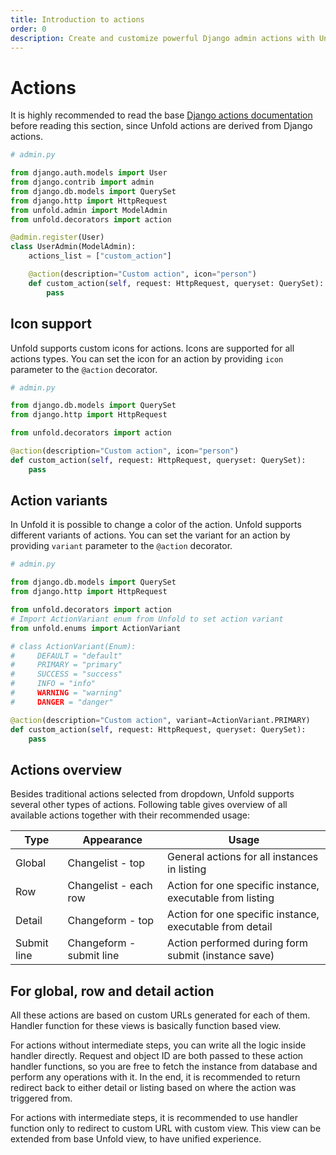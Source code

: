 ```yaml
---
title: Introduction to actions
order: 0
description: Create and customize powerful Django admin actions with Unfold, featuring icon support and color variants for enhanced user experience.
---
```


# Actions

It is highly recommended to read the base [Django actions documentation](https://docs.djangoproject.com/en/5.1/ref/contrib/admin/actions/) before reading this section, since Unfold actions are derived from Django actions.

```python
# admin.py

from django.auth.models import User
from django.contrib import admin
from django.db.models import QuerySet
from django.http import HttpRequest
from unfold.admin import ModelAdmin
from unfold.decorators import action

@admin.register(User)
class UserAdmin(ModelAdmin):
    actions_list = ["custom_action"]

    @action(description="Custom action", icon="person")
    def custom_action(self, request: HttpRequest, queryset: QuerySet):
        pass
```

## Icon support

Unfold supports custom icons for actions. Icons are supported for all actions types. You can set the icon for an action by providing `icon` parameter to the `@action` decorator.

```python
# admin.py

from django.db.models import QuerySet
from django.http import HttpRequest

from unfold.decorators import action

@action(description="Custom action", icon="person")
def custom_action(self, request: HttpRequest, queryset: QuerySet):
    pass
```

## Action variants

In Unfold it is possible to change a color of the action. Unfold supports different variants of actions. You can set the variant for an action by providing `variant` parameter to the `@action` decorator.

```python
# admin.py

from django.db.models import QuerySet
from django.http import HttpRequest

from unfold.decorators import action
# Import ActionVariant enum from Unfold to set action variant
from unfold.enums import ActionVariant

# class ActionVariant(Enum):
#     DEFAULT = "default"
#     PRIMARY = "primary"
#     SUCCESS = "success"
#     INFO = "info"
#     WARNING = "warning"
#     DANGER = "danger"

@action(description="Custom action", variant=ActionVariant.PRIMARY)
def custom_action(self, request: HttpRequest, queryset: QuerySet):
    pass
```

## Actions overview

Besides traditional actions selected from dropdown, Unfold supports several other types of actions. Following table gives overview of all available actions together with their recommended usage:

| Type           | Appearance                     | Usage                                                                 |
| -------------- | ------------------------------ | ----------------------------------------------------------------------|
| Global         | Changelist - top               | General actions for all instances in listing                          |
| Row            | Changelist - each row          | Action for one specific instance, executable from listing             |
| Detail         | Changeform - top               | Action for one specific instance, executable from detail              |
| Submit line    | Changeform - submit line       | Action performed during form submit (instance save)                   |

## For global, row and detail action

All these actions are based on custom URLs generated for each of them. Handler function for these views is basically function based view.

For actions without intermediate steps, you can write all the logic inside handler directly. Request and object ID are both passed to these action handler functions, so you are free to fetch the instance from database and perform any operations with it. In the end, it is recommended to return redirect back to either detail or listing based on where the action was triggered from.

For actions with intermediate steps, it is recommended to use handler function only to redirect to custom URL with custom view. This view can be extended from base Unfold view, to have unified experience.
